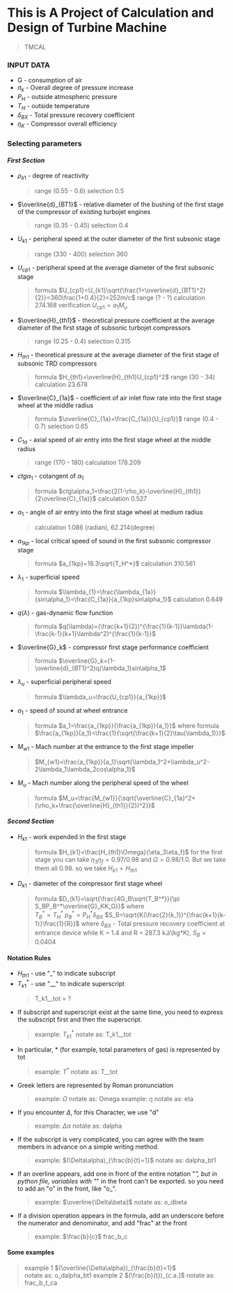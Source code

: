 # This is A Project of Calculation and Design of Turbine Machine

> TMCAL

### INPUT DATA
- G - consumption of air
- $\pi_k$ - Overall degree of pressure increase
- $P_H$ - outside atmospheric pressure
- $T_H$ - outside temperature
- $\delta_{BX}$ - Total pressure recovery coefficient
- $\eta_K$ - Compressor overall efficiency


### Selecting parameters
#### *First Section*
- $\rho_{k1}$ - degree of reactivity
    > range (0.55 - 0.6)
    > selection 0.5
- $\overline{d}_{BT1}$ - relative diameter of the bushing of the first stage of the compressor of existing turbojet engines
    > range (0.35 - 0.45)
    > selection 0.4
- $U_{k1}$ - peripheral speed at the outer diameter of the first subsonic stage
    > range (330 - 400)
    > selection 360
- $U_{cp1}$ - peripheral speed at the average diameter of the first subsonic stage
    > formula $U_{cp1}=U_{k1}\sqrt{\frac{1+\overline{d}_{BT1}^2}{2}}=360\frac{1+0.4}{2}=252m/c$
    > range (? - ?)
    > calculation 274.168
    > verification $U_{cp1}=a_1M_u$
- $\overline{H}_{th1}$ - theoretical pressure coefficient at the average diameter of the first stage of subsonic turbojet compressors
    > range (0.25 - 0.4)
    > selection 0.315
- $H_{th1}$ - theoretical pressure at the average diameter of the first stage of subsonic TRD compressors
    > formula $H_{th1}=\overline{H}_{th1}U_{cp1}^2$
    > range (30 - 34)
    > calculation 23.678
- $\overline{C}_{1a}$ - coefficient of air inlet flow rate into the first stage wheel at the middle radius
    > formula $\overline{C}_{1a}=\frac{C_{1a}}{U_{cp1}}$
    > range (0.4 - 0.7)
    > selection 0.65
- $C_{1a}$ - axial speed of air entry into the first stage wheel at the middle radius
    > range (170 - 180)
    > calculation 178.209
- $ctg\alpha_1$ - cotangent of $\alpha_1$
    > formula $ctg\alpha_1=\frac{2(1-\rho_k)-\overline{H}_{th1}}{2\overline{C}_{1a}}$
    > calculation 0.527
- $\alpha_1$ - angle of air entry into the first stage wheel at medium radius
    > calculation 1.086 (radian), 62.214(degree)
- $a_{1kp}$ - local critical speed of sound in the first subsonic compressor stage
    > formula $a_{1kp}=18.3\sqrt{T_H^*}$
    > calculation 310.561
- $\lambda_1$ - superficial speed
    > formula $\lambda_{1}=\frac{\lambda_{1a}}{sin\alpha_1}=\frac{C_{1a}}{a_{1kp}sin\alpha_1}$
    > calculation 0.649
- $q(\lambda)$ - gas-dynamic flow function
    > formula $q(\lambda)=(\frac{k+1}{2})^{\frac{1}{k-1}}\lambda(1-\frac{k-1}{k+1}\lambda^2)^{\frac{1}{k-1}}$
- $\overline{G}_k$ - compressor first stage performance coefficient
    > formula $\overline{G}_k=(1-\overline{d}_{BT1}^2)q(\lambda_1)sin\alpha_1$
- $\lambda_u$ - superficial peripheral speed
    > formula $\lambda_u=\frac{U_{cp1}}{a_{1kp}}$
- $a_1$ - speed of sound at wheel entrance
    > formula $a_1=\frac{a_{1kp}}{\frac{a_{1kp}}{a_1}}$
    > where formula $\frac{a_{1kp}}{a_1}=\frac{1}{\sqrt{\frac{k+1}{2}\tau(\lambda_1)}}$
- $M_{w1}$ - Mach number at the entrance to the first stage impeller
    > $M_{w1}=\frac{a_{1kp}}{a_1}\sqrt{\lambda_1^2+\lambda_u^2-2\lambda_1\lambda_2cos\alpha_1}$
- $M_u$ - Mach number along the peripheral speed of the wheel
    > formula $M_u=\frac{M_{w1}}{\sqrt{\overline{C}_{1a}^2+(\rho_k+\frac{\overline{H}_{th1}}{2})^2}}$

#### *Second Section*
- $H_{k1}$ - work expended in the first stage
    > formula $H_{k1}=\frac{H_{th1}\Omega}{\eta_3\eta_f}$
    > for the first stage you can take $\eta_3\eta_f=0.97/0.98$ and $\Omega=0.98/1.0$. But we take them all 0.98.
    > so we take $H_{k1}=H_{th1}$

- $D_{k1}$ - diameter of the compressor first stage wheel
    > formula $D_{k1}=\sqrt{\frac{4G_B\sqrt{T_B^*}}{\pi S_BP_B^*\overline{G}_KK_G}}$
    > where  
    > $T_B^*=T_H^*$
    > $p_B^*=P_H^*\delta_{BX}$
    > $S_B=\sqrt{K(\frac{2}{k_1})^{\frac{k+1}{k-1}}\frac{1}{R}}$
    > where 
    > $\delta_{BX}$ - Total pressure recovery coefficient at entrance device
    > while K = 1.4 and R = 287.3 kJ/(kg*K), $S_B=0.0404$

#### Notation Rules
- $H_{th1}$ - use “_” to indicate subscript
- $T_{k1}^*$ - use "__" to indicate superscript
    > T_k1__tot = ?
- If subscript and superscript exist at the same time, you need to express the subscript first and then the superscript.
    > example: $T_{k1}^*$
    > notate as: T_k1__tot
- In particular, * (for example, total parameters of gas) is represented by tot
    > example: $T^*$
    > notate as: T__tot
- Greek letters are represented by Roman pronunciation
    > example: $\Omega$
    > notate as: Omega
    > example: $\eta$
    > notate as: eta
- If you encounter $\Delta$, for this Character, we use "d"
    > example: $\Delta\alpha$
    > notate as: dalpha
- If the subscript is very complicated, you can agree with the team members in advance on a simple writing method.
    > example: $(\Delta\alpha)_{\frac{b}{t}=1}$
    > notate as: dalpha_bt1
- If an overline appears, add one in front of the entire notation "_", but in python file, variables with "_" in the front can't be exported. so you need to add an "o" in the front, like "o_".
    > example: $\overline{\Delta\beta}$
    > notate as: o_dbeta
- If a division operation appears in the formula, add an underscore before the numerator and denominator, and add "frac" at the front
    > example: $\frac{b}{c}$
    > frac_b_c

#### Some examples
> example 1
> $(\overline{\Delta\alpha})_{\frac{b}{t}=1}$   
> notate as: o_dalpha_bt1
> example 2
> $(\frac{b}{t})_{c.a.}$
> notate as: frac_b_t_ca
